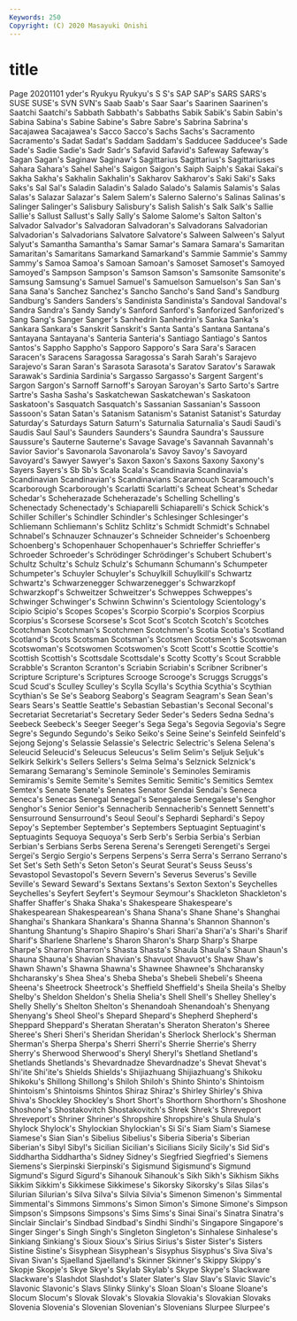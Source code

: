 ```yaml
---
Keywords: 250
Copyright: (C) 2020 Masayuki Onishi
---
```


# title
Page 20201101
yder's Ryukyu Ryukyu's S
S's SAP SAP's SARS SARS's SUSE SUSE's SVN SVN's Saab
Saab's Saar Saar's Saarinen Saarinen's Saatchi Saatchi's Sabbath Sabbath's Sabbaths
Sabik Sabik's Sabin Sabin's Sabina Sabina's Sabine Sabine's Sabre Sabre's
Sabrina Sabrina's Sacajawea Sacajawea's Sacco Sacco's Sachs Sachs's Sacramento Sacramento's
Sadat Sadat's Saddam Saddam's Sadducee Sadducee's Sade Sade's Sadie Sadie's
Sadr Sadr's Safavid Safavid's Safeway Safeway's Sagan Sagan's Saginaw Saginaw's
Sagittarius Sagittarius's Sagittariuses Sahara Sahara's Sahel Sahel's Saigon Saigon's Saiph
Saiph's Sakai Sakai's Sakha Sakha's Sakhalin Sakhalin's Sakharov Sakharov's Saki
Saki's Saks Saks's Sal Sal's Saladin Saladin's Salado Salado's Salamis
Salamis's Salas Salas's Salazar Salazar's Salem Salem's Salerno Salerno's Salinas
Salinas's Salinger Salinger's Salisbury Salisbury's Salish Salish's Salk Salk's Sallie
Sallie's Sallust Sallust's Sally Sally's Salome Salome's Salton Salton's Salvador
Salvador's Salvadoran Salvadoran's Salvadorans Salvadorian Salvadorian's Salvadorians Salvatore Salvatore's Salween
Salween's Salyut Salyut's Samantha Samantha's Samar Samar's Samara Samara's Samaritan
Samaritan's Samaritans Samarkand Samarkand's Sammie Sammie's Sammy Sammy's Samoa Samoa's
Samoan Samoan's Samoset Samoset's Samoyed Samoyed's Sampson Sampson's Samson Samson's
Samsonite Samsonite's Samsung Samsung's Samuel Samuel's Samuelson Samuelson's San San's
Sana Sana's Sanchez Sanchez's Sancho Sancho's Sand Sand's Sandburg Sandburg's
Sanders Sanders's Sandinista Sandinista's Sandoval Sandoval's Sandra Sandra's Sandy Sandy's
Sanford Sanford's Sanforized Sanforized's Sang Sang's Sanger Sanger's Sanhedrin Sanhedrin's
Sanka Sanka's Sankara Sankara's Sanskrit Sanskrit's Santa Santa's Santana Santana's
Santayana Santayana's Santeria Santeria's Santiago Santiago's Santos Santos's Sappho Sappho's
Sapporo Sapporo's Sara Sara's Saracen Saracen's Saracens Saragossa Saragossa's Sarah
Sarah's Sarajevo Sarajevo's Saran Saran's Sarasota Sarasota's Saratov Saratov's Sarawak
Sarawak's Sardinia Sardinia's Sargasso Sargasso's Sargent Sargent's Sargon Sargon's Sarnoff
Sarnoff's Saroyan Saroyan's Sarto Sarto's Sartre Sartre's Sasha Sasha's Saskatchewan
Saskatchewan's Saskatoon Saskatoon's Sasquatch Sasquatch's Sassanian Sassanian's Sassoon Sassoon's Satan
Satan's Satanism Satanism's Satanist Satanist's Saturday Saturday's Saturdays Saturn Saturn's
Saturnalia Saturnalia's Saudi Saudi's Saudis Saul Saul's Saunders Saunders's Saundra
Saundra's Saussure Saussure's Sauterne Sauterne's Savage Savage's Savannah Savannah's Savior
Savior's Savonarola Savonarola's Savoy Savoy's Savoyard Savoyard's Sawyer Sawyer's Saxon
Saxon's Saxons Saxony Saxony's Sayers Sayers's Sb Sb's Scala Scala's
Scandinavia Scandinavia's Scandinavian Scandinavian's Scandinavians Scaramouch Scaramouch's Scarborough Scarborough's Scarlatti
Scarlatti's Scheat Scheat's Schedar Schedar's Scheherazade Scheherazade's Schelling Schelling's Schenectady
Schenectady's Schiaparelli Schiaparelli's Schick Schick's Schiller Schiller's Schindler Schindler's Schlesinger
Schlesinger's Schliemann Schliemann's Schlitz Schlitz's Schmidt Schmidt's Schnabel Schnabel's Schnauzer
Schnauzer's Schneider Schneider's Schoenberg Schoenberg's Schopenhauer Schopenhauer's Schrieffer Schrieffer's Schroeder
Schroeder's Schrödinger Schrödinger's Schubert Schubert's Schultz Schultz's Schulz Schulz's Schumann
Schumann's Schumpeter Schumpeter's Schuyler Schuyler's Schuylkill Schuylkill's Schwartz Schwartz's Schwarzenegger
Schwarzenegger's Schwarzkopf Schwarzkopf's Schweitzer Schweitzer's Schweppes Schweppes's Schwinger Schwinger's Schwinn
Schwinn's Scientology Scientology's Scipio Scipio's Scopes Scopes's Scorpio Scorpio's Scorpios
Scorpius Scorpius's Scorsese Scorsese's Scot Scot's Scotch Scotch's Scotches Scotchman
Scotchman's Scotchmen Scotchmen's Scotia Scotia's Scotland Scotland's Scots Scotsman Scotsman's
Scotsmen Scotsmen's Scotswoman Scotswoman's Scotswomen Scotswomen's Scott Scott's Scottie Scottie's
Scottish Scottish's Scottsdale Scottsdale's Scotty Scotty's Scout Scrabble Scrabble's Scranton
Scranton's Scriabin Scriabin's Scribner Scribner's Scripture Scripture's Scriptures Scrooge Scrooge's
Scruggs Scruggs's Scud Scud's Sculley Sculley's Scylla Scylla's Scythia Scythia's
Scythian Scythian's Se Se's Seaborg Seaborg's Seagram Seagram's Sean Sean's
Sears Sears's Seattle Seattle's Sebastian Sebastian's Seconal Seconal's Secretariat Secretariat's
Secretary Seder Seder's Seders Sedna Sedna's Seebeck Seebeck's Seeger Seeger's
Sega Sega's Segovia Segovia's Segre Segre's Segundo Segundo's Seiko Seiko's
Seine Seine's Seinfeld Seinfeld's Sejong Sejong's Selassie Selassie's Selectric Selectric's
Selena Selena's Seleucid Seleucid's Seleucus Seleucus's Selim Selim's Seljuk Seljuk's
Selkirk Selkirk's Sellers Sellers's Selma Selma's Selznick Selznick's Semarang Semarang's
Seminole Seminole's Seminoles Semiramis Semiramis's Semite Semite's Semites Semitic Semitic's
Semitics Semtex Semtex's Senate Senate's Senates Senator Sendai Sendai's Seneca
Seneca's Senecas Senegal Senegal's Senegalese Senegalese's Senghor Senghor's Senior Senior's
Sennacherib Sennacherib's Sennett Sennett's Sensurround Sensurround's Seoul Seoul's Sephardi Sephardi's
Sepoy Sepoy's September September's Septembers Septuagint Septuagint's Septuagints Sequoya Sequoya's
Serb Serb's Serbia Serbia's Serbian Serbian's Serbians Serbs Serena Serena's
Serengeti Serengeti's Sergei Sergei's Sergio Sergio's Serpens Serpens's Serra Serra's
Serrano Serrano's Set Set's Seth Seth's Seton Seton's Seurat Seurat's
Seuss Seuss's Sevastopol Sevastopol's Severn Severn's Severus Severus's Seville Seville's
Seward Seward's Sextans Sextans's Sexton Sexton's Seychelles Seychelles's Seyfert Seyfert's
Seymour Seymour's Shackleton Shackleton's Shaffer Shaffer's Shaka Shaka's Shakespeare Shakespeare's
Shakespearean Shakespearean's Shana Shana's Shane Shane's Shanghai Shanghai's Shankara Shankara's
Shanna Shanna's Shannon Shannon's Shantung Shantung's Shapiro Shapiro's Shari Shari'a
Shari'a's Shari's Sharif Sharif's Sharlene Sharlene's Sharon Sharon's Sharp Sharp's
Sharpe Sharpe's Sharron Sharron's Shasta Shasta's Shaula Shaula's Shaun Shaun's
Shauna Shauna's Shavian Shavian's Shavuot Shavuot's Shaw Shaw's Shawn Shawn's
Shawna Shawna's Shawnee Shawnee's Shcharansky Shcharansky's Shea Shea's Sheba Sheba's
Shebeli Shebeli's Sheena Sheena's Sheetrock Sheetrock's Sheffield Sheffield's Sheila Sheila's
Shelby Shelby's Sheldon Sheldon's Shelia Shelia's Shell Shell's Shelley Shelley's
Shelly Shelly's Shelton Shelton's Shenandoah Shenandoah's Shenyang Shenyang's Sheol Sheol's
Shepard Shepard's Shepherd Shepherd's Sheppard Sheppard's Sheratan Sheratan's Sheraton Sheraton's
Sheree Sheree's Sheri Sheri's Sheridan Sheridan's Sherlock Sherlock's Sherman Sherman's
Sherpa Sherpa's Sherri Sherri's Sherrie Sherrie's Sherry Sherry's Sherwood Sherwood's
Sheryl Sheryl's Shetland Shetland's Shetlands Shetlands's Shevardnadze Shevardnadze's Shevat Shevat's
Shi'ite Shi'ite's Shields Shields's Shijiazhuang Shijiazhuang's Shikoku Shikoku's Shillong Shillong's
Shiloh Shiloh's Shinto Shinto's Shintoism Shintoism's Shintoisms Shintos Shiraz Shiraz's
Shirley Shirley's Shiva Shiva's Shockley Shockley's Short Short's Shorthorn Shorthorn's
Shoshone Shoshone's Shostakovitch Shostakovitch's Shrek Shrek's Shreveport Shreveport's Shriner Shriner's
Shropshire Shropshire's Shula Shula's Shylock Shylock's Shylockian Shylockian's Si Si's
Siam Siam's Siamese Siamese's Sian Sian's Sibelius Sibelius's Siberia Siberia's
Siberian Siberian's Sibyl Sibyl's Sicilian Sicilian's Sicilians Sicily Sicily's Sid
Sid's Siddhartha Siddhartha's Sidney Sidney's Siegfried Siegfried's Siemens Siemens's Sierpinski
Sierpinski's Sigismund Sigismund's Sigmund Sigmund's Sigurd Sigurd's Sihanouk Sihanouk's Sikh
Sikh's Sikhism Sikhs Sikkim Sikkim's Sikkimese Sikkimese's Sikorsky Sikorsky's Silas
Silas's Silurian Silurian's Silva Silva's Silvia Silvia's Simenon Simenon's Simmental
Simmental's Simmons Simmons's Simon Simon's Simone Simone's Simpson Simpson's Simpsons
Simpsons's Sims Sims's Sinai Sinai's Sinatra Sinatra's Sinclair Sinclair's Sindbad
Sindbad's Sindhi Sindhi's Singapore Singapore's Singer Singer's Singh Singh's Singleton
Singleton's Sinhalese Sinhalese's Sinkiang Sinkiang's Sioux Sioux's Sirius Sirius's Sister
Sister's Sisters Sistine Sistine's Sisyphean Sisyphean's Sisyphus Sisyphus's Siva Siva's
Sivan Sivan's Sjaelland Sjaelland's Skinner Skinner's Skippy Skippy's Skopje Skopje's
Skye Skye's Skylab Skylab's Skype Skype's Slackware Slackware's Slashdot Slashdot's
Slater Slater's Slav Slav's Slavic Slavic's Slavonic Slavonic's Slavs Slinky
Slinky's Sloan Sloan's Sloane Sloane's Slocum Slocum's Slovak Slovak's Slovakia
Slovakia's Slovakian Slovaks Slovenia Slovenia's Slovenian Slovenian's Slovenians Slurpee Slurpee's
